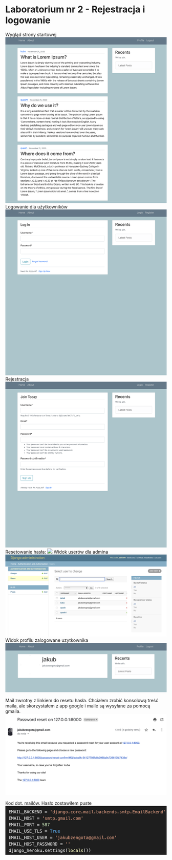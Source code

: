 # Laboratorium nr 2 - Rejestracja i logowanie


Wygląd strony startowej
![](./mysite/images/stronastartowa.png)
Logowanie dla uźytkowników
![](./mysite/images/login.png)
Rejestracja
![](./mysite/images/register.png)
Resetowanie hasła:
![](./mysite/images/sresetpass.png)
Widok userów dla admina
![](./mysite/images/111.png)
Widok profilu zalogowane uzytkownika
![](./mysite/images/profil.png)

Mail zwrotny z linkiem do resetu hasła. Chciałem zrobić konsolową treść maila, ale skorzystałem z app google i maile są wysyłane za pomocą gmaila. 
![](./mysite/images/mail.png)

Kod dot. mailów. Hasło zostawiłem puste
![](./mysite/images/mail2.png)



